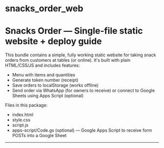 # snacks_order_web
# Snacks Order — Single-file static website + deploy guide


This bundle contains a simple, fully working static website for taking snack orders from customers at tables (or online). It's built with plain HTML/CSS/JS and includes features:
- Menu with items and quantities
- Generate token number (receipt)
- Save orders to localStorage (works offline)
- Send order via WhatsApp (for owners to receive) or connect to Google Sheets using Apps Script (optional)


Files in this package:
- index.html
- style.css
- script.js
- apps-script/Code.gs (optional) — Google Apps Script to receive form POSTs into a Google Sheet


---
